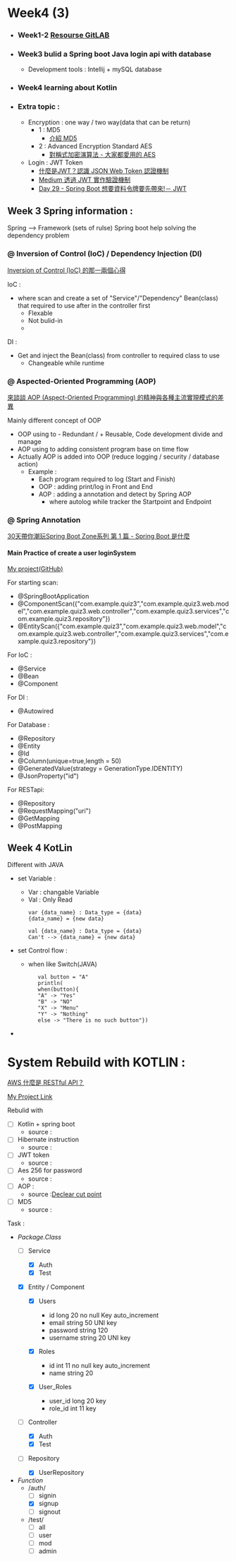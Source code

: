 # Week4 (3)

- ### Week1-2 [Resourse GitLAB](https://gitlab.com/ZenasChiu/Week1_project)
- ### Week3 bulid a Spring boot Java login api with database
  - Development tools : Intellij + mySQL database
  
- ### Week4 learning about Kotlin
- ### Extra topic :
  - Encryption : one way / two way(data that can be return)
    - 1 : MD5
      - [介紹 MD5 ](https://ithelp.ithome.com.tw/articles/10293072)
    - 2 : Advanced Encryption Standard AES 
      - [對稱式加密演算法 - 大家都愛用的 AES](https://ithelp.ithome.com.tw/articles/10249488)
  - Login : JWT Token 
    - [什麼是JWT？認識 JSON Web Token 認證機制](https://tw.alphacamp.co/blog/jwt-json-web-token)
    - [Medium 透過 JWT 實作驗證機制 ](https://medium.com/%E9%BA%A5%E5%85%8B%E7%9A%84%E5%8D%8A%E8%B7%AF%E5%87%BA%E5%AE%B6%E7%AD%86%E8%A8%98/%E7%AD%86%E8%A8%98-%E9%80%8F%E9%81%8E-jwt-%E5%AF%A6%E4%BD%9C%E9%A9%97%E8%AD%89%E6%A9%9F%E5%88%B6-2e64d72594f8)
    - [Day 29 - Spring Boot 想要資料令牌要先帶來!－ JWT ](https://ithelp.ithome.com.tw/articles/10250968)
    
  
## Week 3 Spring information : 
Spring --> Framework (sets of rulse)
Spring boot help solving the dependency problem

### @ Inversion of Control (IoC) / Dependency Injection (DI)
[Inversion of Control (IoC) 的那一兩個心得](https://medium.com/jastzeonic/inversion-of-control-ioc-%E7%9A%84%E9%82%A3%E4%B8%80%E5%85%A9%E5%80%8B%E5%BF%83%E5%BE%97-d2324cb8b5f1)

IoC :
- where scan and create a set of "Service"/"Dependency" Bean(class) that required to use after in the controller first
  - Flexable 
  - Not bulid-in
  - 
DI :
- Get and inject the Bean(class) from controller to required class to use
  - Changeable while runtime


### @ Aspected-Oriented Programming (AOP)
[來談談 AOP (Aspect-Oriented Programming) 的精神與各種主流實現模式的差異](https://tech-blog.cymetrics.io/posts/maxchiu/aop/)

Mainly different concept of OOP
- OOP using to - Redundant / + Reusable, Code development divide and manage
- AOP using to adding consistent program base on time flow
- Actually AOP is added into OOP (reduce logging / security / database action)
  - Example : 
    - Each program required to log (Start and Finish)
    - OOP : adding print/log in Front and End
    - AOP : adding a annotation and detect by Spring AOP 
      - where autolog while tracker the Startpoint and Endpoint

### @ Spring Annotation
[30天帶你潮玩Spring Boot Zone系列 第 1 篇 - Spring Boot 是什麼 ](https://ithelp.ithome.com.tw/articles/10213097)

#### Main Practice of create a user loginSystem 
[My project(GitHub)](https://github.com/ZenasChiu/Quiz3)

For starting scan:
- @SpringBootApplication
- @ComponentScan({"com.example.quiz3","com.example.quiz3.web.model","com.example.quiz3.web.controller","com.example.quiz3.services","com.example.quiz3.repository"})
- @EntityScan({"com.example.quiz3","com.example.quiz3.web.model","com.example.quiz3.web.controller","com.example.quiz3.services","com.example.quiz3.repository"})


For IoC :
- @Service 
- @Bean
- @Component


For DI :
- @Autowired
    
For Database :
- @Repository
- @Entity
- @Id 
- @Column(unique=true,length = 50)
- @GeneratedValue(strategy = GenerationType.IDENTITY)
- @JsonProperty("id")

For RESTapi:
- @Repository
- @RequestMapping("uri")
- @GetMapping
- @PostMapping


## Week 4 KotLin
Different with JAVA
- set Variable : 
  - Var : changable Variable
  - Val : Only Read
      ```
      var {data_name} : Data_type = {data}
      {data_name} = {new data}
  
      val {data_name} : Data_type = {data}
      Can't --> {data_name} = {new data}
      ```

- set Control flow :
  - when like Switch(JAVA)
    ```
       val button = "A"
       println( 
       when(button){
       "A" -> "Yes"
       "B" -> "NO"
       "X" -> "Menu"
       "Y" -> "Nothing"
       else -> "There is no such button"})
    ```
- 

# System Rebuild with KOTLIN : 
[AWS 什麼是 RESTful API？](https://aws.amazon.com/tw/what-is/restful-api/)

[My Project Link](https://github.com/ZenasChiu/KotlinQuiz3/tree/W4D4)


Rebulid with 
- [ ] Kotlin + spring boot
  - source :[]() 
- [ ] Hibernate instruction
  - source :[]() 
- [ ] JWT token
  - source :[]() 
- [ ] Aes 256 for password
  - source :[]() 
- [ ] AOP :
  - source :[Declear cut point](https://docs.spring.io/spring-framework/reference/core/aop/ataspectj/pointcuts.html)
- [ ] MD5
  - source :[]()

Task : 
- *Package.Class*
  - [ ] Service 
    - [x] Auth
    - [x] Test
  - [x] Entity / Component

    - [x] Users
      - id long 20 no null Key auto_increment 
      - email string 50 UNI key
      - password string 120
      - username string 20 UNI key

    - [x] Roles
      - id int 11 no null key auto_increment
      - name string 20 

    - [x] User_Roles
      - user_id long 20 key 
      - role_id int 11 key 

  - [ ] Controller 
    - [x] Auth
    - [x] Test
  - [ ] Repository
    - [x] UserRepository
  
- *Function* 
  - /auth/
    - [ ] signin
    - [x] signup
    - [ ] signout
  - /test/
    - [ ] all
    - [ ] user
    - [ ] mod
    - [ ] admin